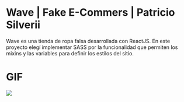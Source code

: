 # Wave | Fake E-Commers | Patricio Silverii

Wave es una tienda de ropa falsa desarrollada con ReactJS.
En este proyecto elegí implementar SASS por la funcionalidad que permiten los mixins y las variables para definir los estilos del sitio.

# GIF 
![](https://github.com/PSilverii/wave-react/blob/master/readme__img/gif_router.gif)
